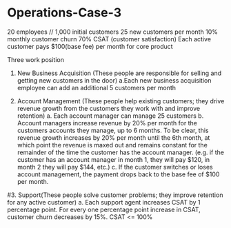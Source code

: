 # Operations-Case-3
20 employees //
1,000 initial customers
25 new customers per month
10% monthly customer churn
70% CSAT (customer satisfaction)
Each active customer pays $100(base fee) per month for core product

Three work position
1. New Business Acquisition (These people are responsible for selling and getting new customers in the door)
   a.Each new business acquisition employee can add an additional 5 customers per month

2. Account Management (These people help existing customers; they drive revenue growth from the customers they work with and improve retention)
   a. Each account manager can manage 25 customers
   b. Account managers increase revenue by 20% per month for the customers accounts they manage, up to 6 months.
      To be clear, this revenue growth increases by 20% per month until the 6th month,
      at which point the revenue is maxed out and remains constant for the remainder of the time the customer has the account manager.
      (e.g. if the customer has an account manager in month 1, they will pay $120, in month 2 they will pay $144, etc.)
   c. If the customer switches or loses account management, the payment drops back to the base fee of $100 per month.

#3. Support(These people solve customer problems; they improve retention for any active customer)
   a. Each support agent increases CSAT by 1 percentage point.
      For every one percentage point increase in CSAT, customer churn decreases by 15%.
      CSAT <= 100%
